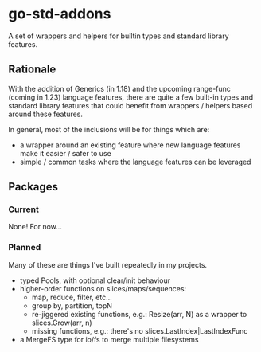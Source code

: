 # go-std-addons
A set of wrappers and helpers for builtin types and standard library features.

## Rationale

With the addition of Generics (in 1.18) and the upcoming range-func (coming in 1.23) language features, there are quite a few built-in types and standard library features that could benefit from wrappers / helpers based around these features.

In general, most of the inclusions will be for things which are:
 - a wrapper around an existing feature where new language features make it easier / safer to use
 - simple / common tasks where the language features can be leveraged
   
## Packages

### Current

None! For now...

### Planned

Many of these are things I've built repeatedly in my projects.

* typed Pools, with optional clear/init behaviour
* higher-order functions on slices/maps/sequences:
  * map, reduce, filter, etc...
  * group by, partition, topN
  * re-jiggered existing functions, e.g.: Resize(arr, N) as a wrapper to slices.Grow(arr, n)
  * missing functions, e.g.: there's no slices.LastIndex|LastIndexFunc
* a MergeFS type for io/fs to merge multiple filesystems 
